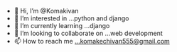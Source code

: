 - 👋 Hi, I’m @Komakivan
- 👀 I’m interested in ...python and django
- 🌱 I’m currently learning ...django
- 💞️ I’m looking to collaborate on ...web development
- 📫 How to reach me ...komakechivan555@gmail.com

<!---
Komakivan/Komakivan is a ✨ special ✨ repository because its `README.md` (this file) appears on your GitHub profile.
You can click the Preview link to take a look at your changes.
--->
